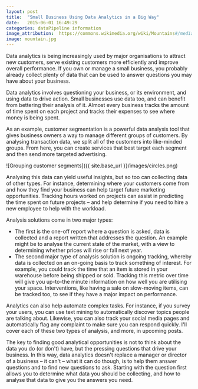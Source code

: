```yaml
---
layout: post
title:  "Small Business Using Data Analytics in a Big Way"
date:   2015-06-01 16:49:29
categories: dataPipeline information
image_attribution:  https://commons.wikimedia.org/wiki/Mountains#/media/File:Marmolata.JPG
image: mountain.jpg
---
```


Data analytics is being increasingly used by major organisations to attract new customers, serve existing customers more efficiently and improve overall performance. If you own or manage a small business, you probably already collect plenty of data that can be used to answer questions you may have about your business.

Data analytics involves questioning your business, or its environment, and using data to drive action. Small businesses use data too, and can benefit from bettering their analysis of it. Almost every business tracks the amount of time spent on each project and tracks their expenses to see where money is being spent.

As an example, customer segmentation is a powerful data analysis tool that gives business owners a way to manage different groups of customers. By analysing transaction data, we split all of the customers into like-minded groups. From here, you can create services that best target each segment and then send more targeted advertising.

![Grouping customer segments]({{ site.base_url }}/images/circles.png)

Analysing this data can yield useful insights, but so too can collecting data of other types. For instance, determining where your customers come from and how they find your business can help target future marketing opportunities. Tracking hours worked on projects can assist in predicting the time spent on future projects – and help determine if you need to hire a new employee to help with the workload.

Analysis solutions come in two major types:

* The first is the one-off report where a question is asked, data is collected and a report written that addresses the question. An example might be to analyse the current state of the market, with a view to determining whether prices will rise or fall next year.
* The second major type of analysis solution is ongoing tracking, whereby data is collected on an on-going basis to track something of interest. For example, you could track the time that an item is stored in your warehouse before being shipped or sold. Tracking this metric over time will give you up-to-the minute information on how well you are utilising your space. Interventions, like having a sale on slow-moving items, can be tracked too, to see if they have a major impact on performance.

Analytics can also help automate complex tasks. For instance, if you survey your users, you can use text mining to automatically discover topics people are talking about. Likewise, you can also track your social media pages and automatically flag any complaint to make sure you can respond quickly. I'll cover each of these two types of analysis, and more, in upcoming posts.

The key to finding good analytical opportunities is not to think about the data you do (or don't) have, but the pressing questions that drive your business. In this way, data analytics doesn't replace a manager or director of a business – it can't – what it can do though, is to help them answer questions and to find new questions to ask. Starting with the question first allows you to determine what data you should be collecting, and how to analyse that data to give you the answers you need.

